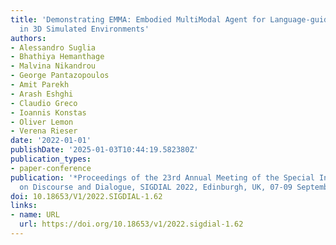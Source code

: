 ```yaml
---
title: 'Demonstrating EMMA: Embodied MultiModal Agent for Language-guided Action Execution
  in 3D Simulated Environments'
authors:
- Alessandro Suglia
- Bhathiya Hemanthage
- Malvina Nikandrou
- George Pantazopoulos
- Amit Parekh
- Arash Eshghi
- Claudio Greco
- Ioannis Konstas
- Oliver Lemon
- Verena Rieser
date: '2022-01-01'
publishDate: '2025-01-03T10:44:19.582380Z'
publication_types:
- paper-conference
publication: '*Proceedings of the 23rd Annual Meeting of the Special Interest Group
  on Discourse and Dialogue, SIGDIAL 2022, Edinburgh, UK, 07-09 September 2022*'
doi: 10.18653/V1/2022.SIGDIAL-1.62
links:
- name: URL
  url: https://doi.org/10.18653/v1/2022.sigdial-1.62
---
```

